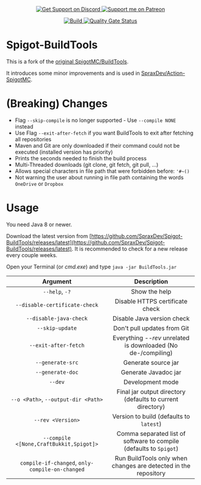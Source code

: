 <p align="center">
  <a href="https://sprax.me/discord">
    <img alt="Get Support on Discord" src="https://img.shields.io/discord/344982818863972352.svg?label=Get%20Support&logo=Discord&color=blue">
  </a>
  <a href="https://www.patreon.com/sprax">
    <img alt="Support me on Patreon"
         src="https://img.shields.io/badge/-Support%20me%20on%20Patreon-%23FF424D?logo=patreon&logoColor=white">
  </a>
</p>

<p align="center">
  <a href="https://github.com/SpraxDev/Spigot-BuildTools/actions?query=workflow%3ABuild">
    <img alt="Build" src="https://github.com/SpraxDev/Spigot-BuildTools/workflows/Build/badge.svg">
  </a>
  <a href="https://sonarcloud.io/dashboard?id=SpraxDev_Spigot-BuildTools">
    <img alt="Quality Gate Status"
         src="https://sonarcloud.io/api/project_badges/measure?project=SpraxDev_Spigot-BuildTools&metric=alert_status">
  </a>
</p>

# Spigot-BuildTools
This is a fork of the [original SpigotMC/BuildTools](https://hub.spigotmc.org/stash/projects/SPIGOT/repos/buildtools).

It introduces some minor improvements and is used in [SpraxDev/Action-SpigotMC](https://github.com/SpraxDev/Action-SpigotMC).


# (Breaking) Changes
* Flag `--skip-compile` is no longer supported - Use `--compile NONE` instead
* Use Flag `--exit-after-fetch` if you want BuildTools to exit after fetching all repositories
* Maven and Git are only downloaded if their command could not be executed (installed version has priority)
* Prints the seconds needed to finish the build process
* Multi-Threaded downloads (git clone, git fetch, git pull, ...)
* Allows special characters in file path that were forbidden before: `'#~()`
* Not warning the user about running in file path containing the words `OneDrive` or `Dropbox`


# Usage
You need Java 8 or newer.

Download the latest version from
[https://github.com/SpraxDev/Spigot-BuildTools/releases/latest](https://github.com/SpraxDev/Spigot-BuildTools/releases/latest).
It is recommended to check for a new release every couple weeks.

Open your Terminal (or *cmd.exe*) and type `java -jar BuildTools.jar`

|                     Argument                    |               Description               |
| :---------------------------------------------: | :-------------------------------------: |
| `--help`, `-?`                                  | Show the help                           |
| `--disable-certificate-check`                   | Disable HTTPS certificate check         |
| `--disable-java-check`                          | Disable Java version check              |
| `--skip-update`                                 | Don't pull updates from Git             |
| `--exit-after-fetch`                            | Everything *--rev*  unrelated is downloaded (No de-/compiling) |
| `--generate-src`                                | Generate source jar                     |
| `--generate-doc`                                | Generate Javadoc jar                    |
| `--dev`                                         | Development mode                        |
| `--o <Path>`, `--output-dir <Path>`             | Final jar output directory (defaults to current directory) |
| `--rev <Version>`                               | Version to build (defaults to `latest`) |
| `--compile <[None,CraftBukkit,Spigot]>`         | Comma separated list of software to compile (defaults to `Spigot`) |
| `compile-if-changed`, `only-compile-on-changed` | Run BuildTools only when changes are detected in the repository |